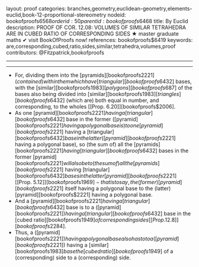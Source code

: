 layout: proof
categories: branches,geometry,euclidean-geometry,elements-euclid,book-12-proportional-stereometry
nodeid: bookofproofs$6568
orderid: 50
parentid: bookofproofs$6468
title: By Euclid
description: PROOF OF COR. 12.08: VOLUMES OF SIMILAR TETRAHEDRA ARE IN CUBED RATIO OF CORRESPONDING SIDES &#9733; master graduate maths &#10004; visit BookOfProofs now!
references: bookofproofs$6419
keywords: are,corresponding,cubed,ratio,sides,similar,tetrahedra,volumes,proof
contributors: @Fitzpatrick,bookofproofs

---


---

 
 
* For, dividing them into the [pyramids][bookofproofs$2221] (contained) within them which have [triangular][bookofproofs$6432] bases, with the [similar][bookofproofs$1983] [polygons][bookofproofs$687] of the bases also being divided into [similar][bookofproofs$1983] [triangles][bookofproofs$6432] (which are) both equal in number, and corresponding, to the wholes [[Prop. 6.20]][bookofproofs$2006].
* As one [pyramid][bookofproofs$2221] having a [triangular][bookofproofs$6432] base in the former ([pyramid][bookofproofs$2221] having a polygonal base is) to one [pyramid][bookofproofs$2221] having a [triangular][bookofproofs$6432] base in the latter ([pyramid][bookofproofs$2221] having a polygonal base), so (the sum of) all the [pyramids][bookofproofs$2221] having [triangular][bookofproofs$6432] bases in the former [pyramid][bookofproofs$2221] will also be to (the sum of) all the [pyramids][bookofproofs$2221] having [triangular][bookofproofs$6432] bases in the latter [pyramid][bookofproofs$2221] [[Prop. 5.12]][bookofproofs$1969] - that is to say, the (former) [pyramid][bookofproofs$2221] itself having a polygonal base to the (latter) [pyramid][bookofproofs$2221] having a polygonal base.
* And a [pyramid][bookofproofs$2221] having a [triangular][bookofproofs$6432] base is to a ([pyramid][bookofproofs$2221]) having a [triangular][bookofproofs$6432] base in the [cubed ratio][bookofproofs$1949] of corresponding sides [[Prop. 12.8]][bookofproofs$2284].
* Thus, a ([pyramid][bookofproofs$2221]) having a polygonal base also has to to a ([pyramid][bookofproofs$2221]) having a [similar][bookofproofs$1983] base the [cubed ratio][bookofproofs$1949] of a (corresponding) side to a (corresponding) side.

